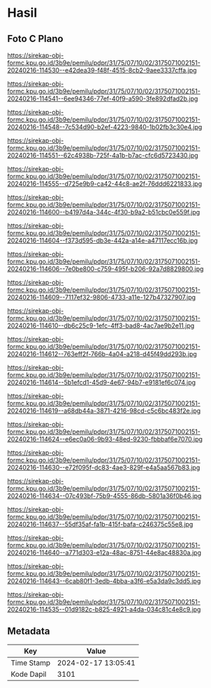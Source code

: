 # Hasil

## Foto C Plano

https://sirekap-obj-formc.kpu.go.id/3b9e/pemilu/pdpr/31/75/07/10/02/3175071002151-20240216-114530--e42dea39-f48f-4515-8cb2-9aee3337cffa.jpg

https://sirekap-obj-formc.kpu.go.id/3b9e/pemilu/pdpr/31/75/07/10/02/3175071002151-20240216-114541--6ee94346-77ef-40f9-a590-3fe892dfad2b.jpg

https://sirekap-obj-formc.kpu.go.id/3b9e/pemilu/pdpr/31/75/07/10/02/3175071002151-20240216-114548--7c534d90-b2ef-4223-9840-1b02fb3c30e4.jpg

https://sirekap-obj-formc.kpu.go.id/3b9e/pemilu/pdpr/31/75/07/10/02/3175071002151-20240216-114551--62c4938b-725f-4a1b-b7ac-cfc6d5723430.jpg

https://sirekap-obj-formc.kpu.go.id/3b9e/pemilu/pdpr/31/75/07/10/02/3175071002151-20240216-114555--d725e9b9-ca42-44c8-ae2f-76ddd6221833.jpg

https://sirekap-obj-formc.kpu.go.id/3b9e/pemilu/pdpr/31/75/07/10/02/3175071002151-20240216-114600--b4197d4a-344c-4f30-b9a2-b51cbc0e559f.jpg

https://sirekap-obj-formc.kpu.go.id/3b9e/pemilu/pdpr/31/75/07/10/02/3175071002151-20240216-114604--f373d595-db3e-442a-a14e-a47117ecc16b.jpg

https://sirekap-obj-formc.kpu.go.id/3b9e/pemilu/pdpr/31/75/07/10/02/3175071002151-20240216-114606--7e0be800-c759-495f-b206-92a7d8829800.jpg

https://sirekap-obj-formc.kpu.go.id/3b9e/pemilu/pdpr/31/75/07/10/02/3175071002151-20240216-114609--7117ef32-9806-4733-a11e-127b47327907.jpg

https://sirekap-obj-formc.kpu.go.id/3b9e/pemilu/pdpr/31/75/07/10/02/3175071002151-20240216-114610--db6c25c9-1efc-4ff3-bad8-4ac7ae9b2e11.jpg

https://sirekap-obj-formc.kpu.go.id/3b9e/pemilu/pdpr/31/75/07/10/02/3175071002151-20240216-114612--763eff2f-766b-4a04-a218-d45f49dd293b.jpg

https://sirekap-obj-formc.kpu.go.id/3b9e/pemilu/pdpr/31/75/07/10/02/3175071002151-20240216-114614--5b1efcd1-45d9-4e67-94b7-e9181ef6c074.jpg

https://sirekap-obj-formc.kpu.go.id/3b9e/pemilu/pdpr/31/75/07/10/02/3175071002151-20240216-114619--a68db44a-3871-4216-98cd-c5c6bc483f2e.jpg

https://sirekap-obj-formc.kpu.go.id/3b9e/pemilu/pdpr/31/75/07/10/02/3175071002151-20240216-114624--e6ec0a06-9b93-48ed-9230-fbbbaf6e7070.jpg

https://sirekap-obj-formc.kpu.go.id/3b9e/pemilu/pdpr/31/75/07/10/02/3175071002151-20240216-114630--e72f095f-dc83-4ae3-829f-e4a5aa567b83.jpg

https://sirekap-obj-formc.kpu.go.id/3b9e/pemilu/pdpr/31/75/07/10/02/3175071002151-20240216-114634--07c493bf-75b9-4555-86db-5801a36f0b46.jpg

https://sirekap-obj-formc.kpu.go.id/3b9e/pemilu/pdpr/31/75/07/10/02/3175071002151-20240216-114637--55df35af-fa1b-415f-bafa-c246375c55e8.jpg

https://sirekap-obj-formc.kpu.go.id/3b9e/pemilu/pdpr/31/75/07/10/02/3175071002151-20240216-114640--a771d303-e12a-48ac-8751-44e8ac48830a.jpg

https://sirekap-obj-formc.kpu.go.id/3b9e/pemilu/pdpr/31/75/07/10/02/3175071002151-20240216-114643--6cab80f1-3edb-4bba-a3f6-e5a3da9c3dd5.jpg

https://sirekap-obj-formc.kpu.go.id/3b9e/pemilu/pdpr/31/75/07/10/02/3175071002151-20240216-114535--01d9182c-b825-4921-a4da-034c81c4e8c9.jpg


## Metadata

| Key        | Value               |
| ---------- | ------------------- |
| Time Stamp | 2024-02-17 13:05:41 |
| Kode Dapil | 3101                |



